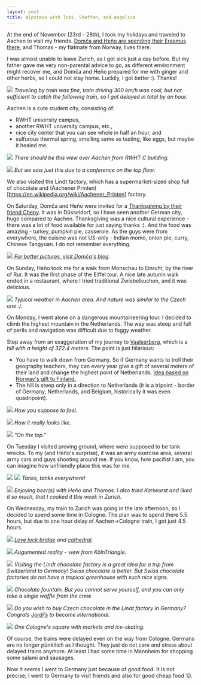 ```yaml
---
layout: post
title: Alpstein with Tobi, Steffen, and Angelica
---
```


At the end of November (23rd - 28th), I took my holidays and traveled to Aachen to visit my friends. [Domča and Heňo are spending their Erasmus there](https://vranihnizdo.blogspot.com/), and Thomas - my flatmate from Norway, lives there.

I was almost unable to leave Zurich, as I got sick just a day before. But my father gave me very non-parental advice to go, as different environment might recover me, and Domča and Heňo prepared for me with ginger and other herbs, so I could not stay home. Luckily, I got better :). Thanks!

![](https://media1.faz.net/ppmedia/aktuell/2889744204/1.2921531/width610x580/die-magische-200.jpg)
*Traveling by train was fine, train driving 300 km/h was cool, but not sufficient to catch the following train, so I got delayed in total by an hour.*

Aachen is a cute student city, consisting of:
* RWHT university campus,
* another RWHT university campus, etc.,
* nice city center that you can see whole in half an hour, and
* sulfurous thermal spring, smelling same as tasting, like eggs, but maybe it healed me.

![](https://www.chemie.rwth-aachen.de/global/show_picture.asp?id=aaaaaaaaaabwxvk&w2=728&h2=410&clip=center,728,410&q=79&meta=0)
*There should be this view over Aachen from RWHT C building.*

![](https://raw.githubusercontent.com/Bender250/bender250.github.io/master/images/eth/aachen/city.jpg)
*But we saw just this due to a conference on the top floor.*

We also visited the Lindt factory, which has a supermarket-sized shop full of chocolate and (Aachener Printen)[https://en.wikipedia.org/wiki/Aachener_Printen] factory.

On Saturday, Domča and Heňo were invited for a [Thanksgiving by their friend Cheny](https://vranihnizdo.blogspot.com/2018/12/erasmus-thanksgiving.html). It was in Düsseldorf, so I have seen another German city, huge compared to Aachen. Thanksgiving was a nice cultural experience - there was a lot of food available for just saying thanks :). And the food was amazing - turkey, pumpkin pie, casserole. As the guys were from everywhere, the cuisine was not US-only - Indian momo, onion pie, curry, Chinese Tangyuan. I do not remember everything.

![](https://raw.githubusercontent.com/Bender250/bender250.github.io/master/images/eth/aachen/turkey.jpg)
*[For better pictures, visit Domča's blog](https://vranihnizdo.blogspot.com/2018/12/erasmus-thanksgiving.html).*

On Sunday, Heňo took me for a walk from Monschau to Einruhr, by the river of Rur. It was the first phase of the Eiffel tour. A nice late autumn walk ended in a restaurant, where I tried traditional Zwiebelkuchen, and it was delicious.

![](https://raw.githubusercontent.com/Bender250/bender250.github.io/master/images/eth/aachen/eiffel.jpg)
*Typical weather in Aachen area. And nature was similar to the Czech one :).*

On Monday, I went alone on a dangerous mountaineering tour. I decided to climb the highest mountain in the Netherlands. The way was steep and full of perils and navigation was difficult due to foggy weather.

Step away from an exaggeration of my journey to [Vaalserberg](https://en.wikipedia.org/wiki/Vaalserberg), which is a *hill with a height of 322.4 meters*. The point is just hilarious:

* You have to walk down from Germany. So if Germany wants to troll their geography teachers, they can every year give a gift of several meters of their land and change the highest point of Netherlands. [Idea based on Norway's gift to Finland.](https://www.independent.co.uk/arts-entertainment/films/news/norway-finland-mountain-gift-present-border-birthday-anniversary-bj-rn-geirr-harsson-k-fjord-a7541941.html)
* The hill is steep only in a direction to Netherlands (it is a tripoint - border of Germany, Netherlands, and Belgium, historically it was even quadripoint).

![](https://raw.githubusercontent.com/Bender250/bender250.github.io/master/images/eth/aachen/reality.jpg)
*How you suppose to feel.*

![](https://raw.githubusercontent.com/Bender250/bender250.github.io/master/images/eth/aachen/highest_peak_from_germany.jpg)
*How it really looks like.*

![](https://raw.githubusercontent.com/Bender250/bender250.github.io/master/images/eth/aachen/me.jpg)
*"On the top."*

On Tuesday I visited proving ground, where were supposed to be tank wrecks. To my (and Heňo's surprise), it was an army exercise area, several army cars and guys shooting around me. If you know, how pacifist I am, you can imagine how unfriendly place this was for me.

![](https://raw.githubusercontent.com/Bender250/bender250.github.io/master/images/eth/aachen/tank1.jpg)
![](https://raw.githubusercontent.com/Bender250/bender250.github.io/master/images/eth/aachen/tank2.jpg)
*Tanks, tanks everywhere!*

![](https://raw.githubusercontent.com/Bender250/bender250.github.io/master/images/eth/aachen/beer.jpg)
*Enjoying beer(s) with Heňo and Thomas. I also tried Kariwurst and liked it so much, that I cooked it this week in Zurich.*

On Wednesday, my train to Zurich was going in the late afternoon, so I decided to spend some time in Cologne. The plan was to spend there 5.5 hours, but due to one hour delay of Aachen->Cologne train, I got just 4.5 hours.

![](https://raw.githubusercontent.com/Bender250/bender250.github.io/master/images/eth/aachen/cologne1.jpg)
*[Love lock bridge](https://www.atlasobscura.com/places/love-padlocks-cologne-s-hohenzollernbruecke-bridge) and [cathedral](https://en.wikipedia.org/wiki/Cologne_Cathedral).*

![](https://raw.githubusercontent.com/Bender250/bender250.github.io/master/images/eth/aachen/cologne2.jpg)
*Augumented reality - view from KölnTriangle.*

![](https://raw.githubusercontent.com/Bender250/bender250.github.io/master/images/eth/aachen/cologne2.jpg)
*Visiting the Lindt chocolate factory is a great idea for a trip from Switzerland to Germany! Swiss chocolate is better. But Swiss chocolate factories do not have a tropical greenhouse with such nice signs.*

![](https://raw.githubusercontent.com/Bender250/bender250.github.io/master/images/eth/aachen/cologne4.jpg)
*Chocolate fountain. But you cannot serve yourself, and you can only take a single waffle from the crew.*

![](https://raw.githubusercontent.com/Bender250/bender250.github.io/master/images/eth/aachen/cologne5.jpg)
*Do you wish to buy Czech chocolate in the Lindt factory in Germany? Congrats [Jordi's](https://www.jordis.cz/en/) to become international.*

![](https://raw.githubusercontent.com/Bender250/bender250.github.io/master/images/eth/aachen/cologne6.jpg)
*One Cologne's square with markets and ice-skating.*

Of course, the trains were delayed even on the way from Cologne. Germans are no longer pünktlich as I thought. They just do not care and stress about delayed trains anymore. At least I had some time in Mannheim for shopping some salami and sausages.

Now it seems I went to Germany just because of good food. It is not precise; I went to Germany to visit friends and also for good cheap food :D.